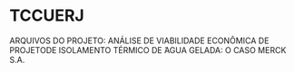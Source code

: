 # TCCUERJ
ARQUIVOS DO PROJETO: ANÁLISE DE VIABILIDADE ECONÔMICA DE PROJETODE ISOLAMENTO TÉRMICO DE ́AGUA GELADA: O CASO MERCK S.A.
